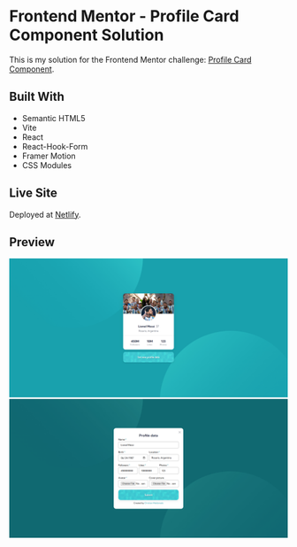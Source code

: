 # Frontend Mentor - Profile Card Component Solution

This is my solution for the Frontend Mentor challenge: [Profile Card Component](https://www.frontendmentor.io/challenges/profile-card-component-cfArpWshJ/hub).

## Built With

- Semantic HTML5
- Vite
- React
- React-Hook-Form
- Framer Motion
- CSS Modules

## Live Site
Deployed at [Netlify](https://profilecardcomponent-frontendmentor.netlify.app/).

## Preview

![Preview 1](./preview-1.jpg)
![Preview 2](./preview-2.jpg)
